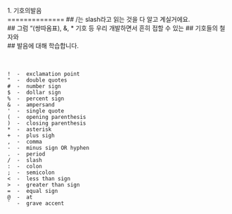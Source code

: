 ﻿
<div>1. 기호의발음</div>
==============
## /는 slash라고 읽는 것을 다 알고 계실거에요.<br>
## 그럼 “(쌍따옴표), &, * 기호 등 우리 개발하면서 흔히 접할 수 있는 ## 기호들의 철자와<br> 
## 발음에 대해 학습합니다.<br><br><br>

```
!  -  exclamation point
"  -  double quotes
#  -  number sign
$  -  dollar sign
%  -  percent sign
&  -  ampersand
'  -  single quote
(  -  opening parenthesis
)  -  closing parenthesis
*  -  asterisk
+  -  plus sigh
,  -  comma
-  -  minus sign OR hyphen
.  -  period
/  -  slash
:  -  colon
;  -  semicolon
<  -  less than sign
>  -  greater than sign
=  -  equal sign
@  -  at
`  -  grave accent
```

